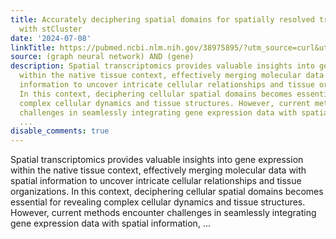 ```yaml
---
title: Accurately deciphering spatial domains for spatially resolved transcriptomics
  with stCluster
date: '2024-07-08'
linkTitle: https://pubmed.ncbi.nlm.nih.gov/38975895/?utm_source=curl&utm_medium=rss&utm_campaign=pubmed-2&utm_content=1x5bM_TNL8gjogAcnslpo2s2PbDe-61JVM2h9yowOYSiZ7Dkrt&fc=20220919211934&ff=20240709183823&v=2.18.0.post9+e462414
source: (graph neural network) AND (gene)
description: Spatial transcriptomics provides valuable insights into gene expression
  within the native tissue context, effectively merging molecular data with spatial
  information to uncover intricate cellular relationships and tissue organizations.
  In this context, deciphering cellular spatial domains becomes essential for revealing
  complex cellular dynamics and tissue structures. However, current methods encounter
  challenges in seamlessly integrating gene expression data with spatial information,
  ...
disable_comments: true
---
```

Spatial transcriptomics provides valuable insights into gene expression within the native tissue context, effectively merging molecular data with spatial information to uncover intricate cellular relationships and tissue organizations. In this context, deciphering cellular spatial domains becomes essential for revealing complex cellular dynamics and tissue structures. However, current methods encounter challenges in seamlessly integrating gene expression data with spatial information, ...